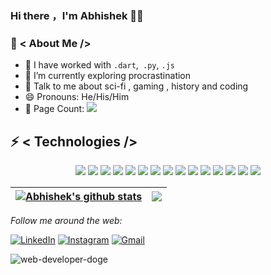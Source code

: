 ### Hi there ，I'm Abhishek 🙋‍♂️


### 🤵 < About Me />
- 🤔 I have worked with  ```.dart```,``` .py```, ```.js```
- 🌱 I’m currently exploring procrastination
- 💬 Talk to me about sci-fi , gaming , history and coding
- 😄 Pronouns: He/His/Him
- 🧮 Page Count: <img src="https://visitor-badge.laobi.icu/badge?page_id=maa-atk">


## ⚡ < Technologies />
<p align="center">
<img src=" https://img.shields.io/badge/-dart-black?style=flat-square&logo=dart">
<img src="https://img.shields.io/badge/-Python-black?style=flat-square&logo=Python">
<img src="https://img.shields.io/badge/-JavaScript-black?style=flat-square&logo=javascript">
<img src="https://img.shields.io/badge/-Python-black?style=flat-square&logo=Python">
<img src="https://img.shields.io/badge/-java-black?style=flat-square&logo=java">
<img src="https://img.shields.io/badge/-HTML5-black?style=flat-square&logo=html5&logoColor=white">
<img src="https://img.shields.io/badge/-CSS3-black?style=flat-square&logo=css3">
<img src="https://img.shields.io/badge/-Bootstrap-black?style=flat-square&logo=bootstrap">
<img src="https://img.shields.io/badge/-GraphQL-black?style=flat-square&logo=graphql">
<img src="https://img.shields.io/badge/-Heroku-black?style=flat-square&logo=heroku">
<img src="https://img.shields.io/badge/-Digital%20Ocean-black?style=flat-square&logo=digitalocean">
<img src="https://img.shields.io/badge/Firebase-black?style=flat-square&logo=firebase">
<img src="https://img.shields.io/badge/-Git-black?style=flat-square&logo=git">
<img src="https://img.shields.io/badge/-GitHub-black?style=flat-square&logo=github">
<img src="https://img.shields.io/badge/-flutter-black?style=flat-square&logo=flutter">

</p>

| <a href="https://github.com/maa-atk/github-readme-stats"><img align="center" src="https://github-readme-stats.vercel.app/api?username=maa-atk&show_icons=true&include_all_commits=true&theme=solarized_dark&hide_border=true" alt="Abhishek's github stats" /></a> | <a href="https://github.com/maa-atk/github-readme-stats"><img align="center" src="https://github-readme-stats.vercel.app/api/top-langs/?username=maa-atk&theme=dark&exclude_repo=ANN,CNN&layout=compact&theme=buefy&hide_border=true" /></a> |
| ------------- | ------------- |


<i>Follow me around the web:</i><br>

<a href="https://www.linkedin.com/in/abhishek-thazhethe-kalathil/" target="_blank"><img src="https://img.shields.io/badge/LinkedIn-%230077B5.svg?&style=flat-square&logo=linkedin&logoColor=white" alt="LinkedIn"></a>
<a href="https://www.instagram.com/abhi_t.k_" target="_blank"><img src="https://img.shields.io/badge/Instagram-%23E4405F.svg?&style=flat-square&logo=instagram&logoColor=white" alt="Instagram"></a>
<a href="mailto:maa.abhitk@gmail.com" target="_blank"><img src="https://img.shields.io/badge/-maa.abhitk@gmail.com-c14438?style=flat-square&logo=Gmail&logoColor=white&link=mailto:maa.abhitk@gmail.com)" alt="Gmail"></a>


![web-developer-doge](https://user-images.githubusercontent.com/59571289/162607951-1db4174e-1040-4e23-a7b9-5c4d1b4f955c.jpg)



<!--
**maa-atk/maa-atk** is a ✨ _special_ ✨ repository because its `README.md` (this file) appears on your GitHub profile.

Here are some ideas to get you started:

- 🔭 I’m currently working on ...
- 🌱 I’m currently learning ...
- 👯 I’m looking to collaborate on ...
- 🤔 I’m looking for help with ...
- 💬 Ask me about ...
- 📫 How to reach me: ...
- 😄 Pronouns: ...
- ⚡ Fun fact: ...
-->
